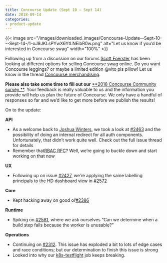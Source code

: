 ```yaml
---
title: Concourse Update (Sept 10 — Sept 14)
date: 2018-09-14
categories:
- product-update
---
```


{{< image src="/images/downloaded_images/Concourse-Update--Sept-10---Sept-14-/1-oJ9JKLsPYwX6YtLNEibR0w.png" alt="Let us
know if you’d be interested in Concourse swag" width="100%" >}}

<!-- more -->

Following up from a discussion on our forums [Scott Foerster](https://medium.com/u/86d0fa097bb9) has been looking at
different options for selling Concourse swag online. Do you want Concourse leggings? or maybe a limited edition @vito
pls pillow! Let us know in the
thread [Concourse merchandising](https://discuss.concourse-ci.org/t/concourse-merchandising-t-shirts-and-similar/599/4).

**Please also take some time to fill out our** [**2018 Concourse Community survey
**](https://docs.google.com/forms/u/1/d/e/1FAIpQLScWHuP130rJAcqBJhQtyIUCqbMcY4Qj0beHtfOnWEQugWSuUw/viewform). Your
feedback is really valuable to us and the information you provide will help us plan the future of Concourse. We only
have a handful of responses so far and we’d like to get more before we publish the results!

On to the update:

**API**

- As a welcome back to [Joshua Winters](https://medium.com/u/d6d52be6c4b0), we took a look
  at [#2463](https://github.com/concourse/concourse/issues/2463) and the possibility of doing an internal redirect for
  all auth components. Unfortunately, that didn’t work quite well. Check out the full issue thread for details
- Remember that[RBAC RFC](https://github.com/concourse/rfcs/pull/6)? Well, we’re going to buckle down and start working
  on that now

**UX**

- Following up on issue [#2427](https://github.com/concourse/concourse/issues/2427), we’re applying the same labelling
  principals to the HD dashboard view in [#2572](https://github.com/concourse/concourse/issues/2572)

**Core**

- Kept hacking away on good ol’[#2386](https://github.com/concourse/concourse/issues/2386)

**Runtime**

- Spiking on [#2581](https://github.com/concourse/concourse/issues/2581), where we ask ourselves “Can we determine when
  a build step fails because the worker is unusable?”

**Operations**

- Continuing on [#2312](https://github.com/concourse/concourse/issues/2312). This issue has exploded a bit to lots of
  edge cases and race conditions; but our determination to finish this issue is strong
- Looked into why
  our [k8s-testflight](https://ci.concourse-ci.org/teams/main/pipelines/main/jobs/k8s-testflight/builds/114) job keeps
  breaking.
